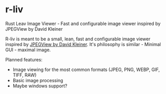 # r-liv
Rust Leav Image Viewer - Fast and configurable image viewer inspired by JPEGView by David Kleiner

R-liv is meant to be a small, lean, fast and configurable image viewer inspired by [JPEGView by David Kleiner](https://sourceforge.net/projects/jpegview/).
It's philosophy is similar - Minimal GUI - maximal image.

Planned features:

- Image viewing for the most common formats (JPEG, PNG, WEBP, GIF, TIFF, RAW)
- Basic image processing
- Maybe windows support?
